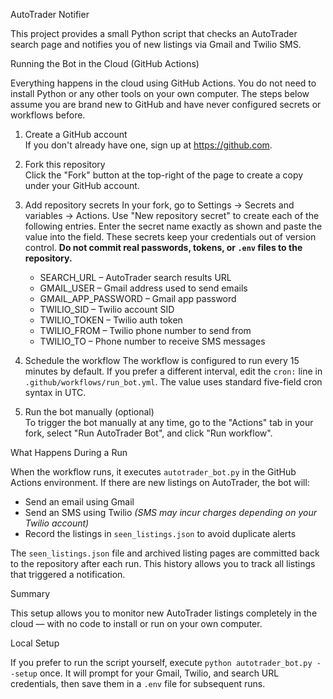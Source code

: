 AutoTrader Notifier

This project provides a small Python script that checks an AutoTrader search page and notifies you of new listings via Gmail and Twilio SMS.

Running the Bot in the Cloud (GitHub Actions)

Everything happens in the cloud using GitHub Actions. You do not need to install Python or any other tools on your own computer. The steps below assume you are brand new to GitHub and have never configured secrets or workflows before.

1. Create a GitHub account  
   If you don't already have one, sign up at https://github.com.

2. Fork this repository  
   Click the "Fork" button at the top-right of the page to create a copy under your GitHub account.

3. Add repository secrets
   In your fork, go to Settings → Secrets and variables → Actions. Use "New repository secret" to create each of the following entries. Enter the secret name exactly as shown and paste the value into the field. These secrets keep your credentials out of version control. **Do not commit real passwords, tokens, or `.env` files to the repository.**

   - SEARCH_URL – AutoTrader search results URL  
   - GMAIL_USER – Gmail address used to send emails  
   - GMAIL_APP_PASSWORD – Gmail app password  
   - TWILIO_SID – Twilio account SID  
   - TWILIO_TOKEN – Twilio auth token  
   - TWILIO_FROM – Twilio phone number to send from  
   - TWILIO_TO – Phone number to receive SMS messages

4. Schedule the workflow
   The workflow is configured to run every 15 minutes by default. If you prefer a
   different interval, edit the `cron:` line in `.github/workflows/run_bot.yml`.
   The value uses standard five-field cron syntax in UTC.

5. Run the bot manually (optional)  
   To trigger the bot manually at any time, go to the "Actions" tab in your fork, select "Run AutoTrader Bot", and click "Run workflow".

What Happens During a Run

When the workflow runs, it executes `autotrader_bot.py` in the GitHub Actions environment. If there are new listings on AutoTrader, the bot will:

- Send an email using Gmail
- Send an SMS using Twilio *(SMS may incur charges depending on your Twilio account)*
- Record the listings in `seen_listings.json` to avoid duplicate alerts

The `seen_listings.json` file and archived listing pages are committed back to
the repository after each run. This history allows you to track all listings that
triggered a notification.

Summary

This setup allows you to monitor new AutoTrader listings completely in the cloud — with no code to install or run on your own computer.

Local Setup

If you prefer to run the script yourself, execute `python autotrader_bot.py --setup` once.
It will prompt for your Gmail, Twilio, and search URL credentials, then save them in a
`.env` file for subsequent runs.
